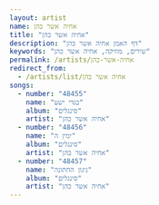 ```yaml
---
layout: artist
name: אחיה אשר כהן
title: "אחיה אשר כהן"
description: "דף האמן אחיה אשר כהן"
keywords: "שירים, מוזיקה, אחיה אשר כהן"
permalink: /artists/אחיה-אשר-כהן
redirect_from:
  - /artists/list/אחיה אשר כהן
songs:
  - number: "48455"
    name: "בגדי ישע"
    album: "סינגלים"
    artist: "אחיה אשר כהן"
  - number: "48456"
    name: "ימין ה"
    album: "סינגלים"
    artist: "אחיה אשר כהן"
  - number: "48457"
    name: "ניגון החתונה"
    album: "סינגלים"
    artist: "אחיה אשר כהן"
---
```

